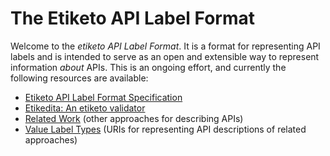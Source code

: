 # The Etiketo API Label Format

Welcome to the *etiketo API Label Format*. It is a format for representing API labels and is intended to serve as an open and extensible way to represent information *about* APIs. This is an ongoing effort, and currently the following resources are available:

* [Etiketo API Label Format Specification](spec.md)
* [Etikedita: An etiketo validator](https://labs.xwaay.net/labels-validator)
* [Related Work](related) (other approaches for describing APIs)
* [Value Label Types](values) (URIs for representing API descriptions of related approaches)
